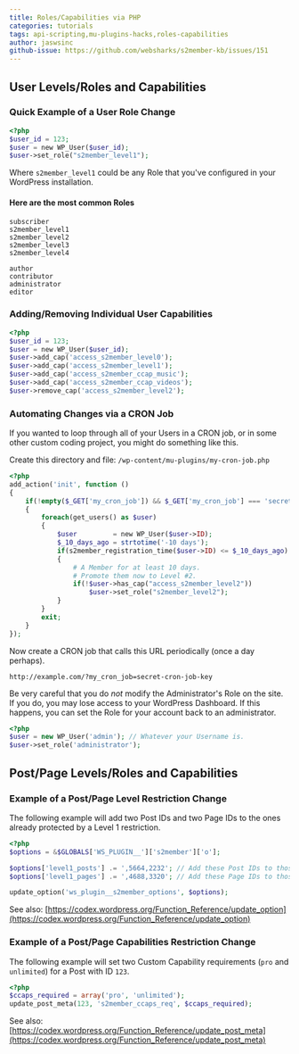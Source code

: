 ```yaml
---
title: Roles/Capabilities via PHP
categories: tutorials
tags: api-scripting,mu-plugins-hacks,roles-capabilities
author: jaswsinc
github-issue: https://github.com/websharks/s2member-kb/issues/151
---
```

## User Levels/Roles and Capabilities

### Quick Example of a User Role Change

```php
<?php
$user_id = 123;
$user = new WP_User($user_id);
$user->set_role("s2member_level1");
```

Where `s2member_level1` could be any Role that you've configured in your WordPress installation.

#### Here are the most common Roles

```text
subscriber
s2member_level1
s2member_level2
s2member_level3
s2member_level4

author
contributor
administrator
editor
```

### Adding/Removing Individual User Capabilities

```php
<?php
$user_id = 123;
$user = new WP_User($user_id);
$user->add_cap('access_s2member_level0');
$user->add_cap('access_s2member_level1');
$user->add_cap('access_s2member_ccap_music');
$user->add_cap('access_s2member_ccap_videos');
$user->remove_cap('access_s2member_level2');
```

### Automating Changes via a CRON Job

If you wanted to loop through all of your Users in a CRON job, or in some other custom coding project, you might do something like this.

Create this directory and file:
`/wp-content/mu-plugins/my-cron-job.php`

```php
<?php
add_action('init', function ()
{
	if(!empty($_GET['my_cron_job']) && $_GET['my_cron_job'] === 'secret-cron-job-key')
	{
		foreach(get_users() as $user)
		{
			$user         = new WP_User($user->ID);
			$_10_days_ago = strtotime('-10 days');
			if(s2member_registration_time($user->ID) <= $_10_days_ago)
			{
				# A Member for at least 10 days.
				# Promote them now to Level #2.
				if(!$user->has_cap("access_s2member_level2"))
					$user->set_role("s2member_level2");
			}
		}
		exit;
	}
});
```

Now create a CRON job that calls this URL periodically (once a day perhaps).

```text
http://example.com/?my_cron_job=secret-cron-job-key
```

Be very careful that you do _not_ modify the Administrator's Role on the site. If you do, you may lose access to your WordPress Dashboard. If this happens, you can set the Role for your account back to an administrator.

```php
<?php
$user = new WP_User('admin'); // Whatever your Username is.
$user->set_role('administrator');
```

## Post/Page Levels/Roles and Capabilities

### Example of a Post/Page Level Restriction Change

The following example will add two Post IDs and two Page IDs to the ones already protected by a Level 1 restriction.

```php
<?php
$options = &$GLOBALS['WS_PLUGIN__']['s2member']['o'];

$options['level1_posts'] .= ',5664,2232'; // Add these Post IDs to those that are already protected.
$options['level1_pages'] .= ',4688,3320'; // Add these Page IDs to those that are already protected.

update_option('ws_plugin__s2member_options', $options);
```

See also: [https://codex.wordpress.org/Function_Reference/update_option](https://codex.wordpress.org/Function_Reference/update_option)

### Example of a Post/Page Capabilities Restriction Change

The following example will set two Custom Capability requirements (`pro` and `unlimited`) for a Post with ID `123`.

```php
<?php
$ccaps_required = array('pro', 'unlimited');
update_post_meta(123, 's2member_ccaps_req', $ccaps_required);
```

See also: [https://codex.wordpress.org/Function_Reference/update_post_meta](https://codex.wordpress.org/Function_Reference/update_post_meta)
